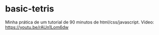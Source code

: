 # basic-tetris
Minha prática de um tutorial de 90 minutos de html/css/javascript. Vídeo: https://youtu.be/rAUn1Lom6dw
